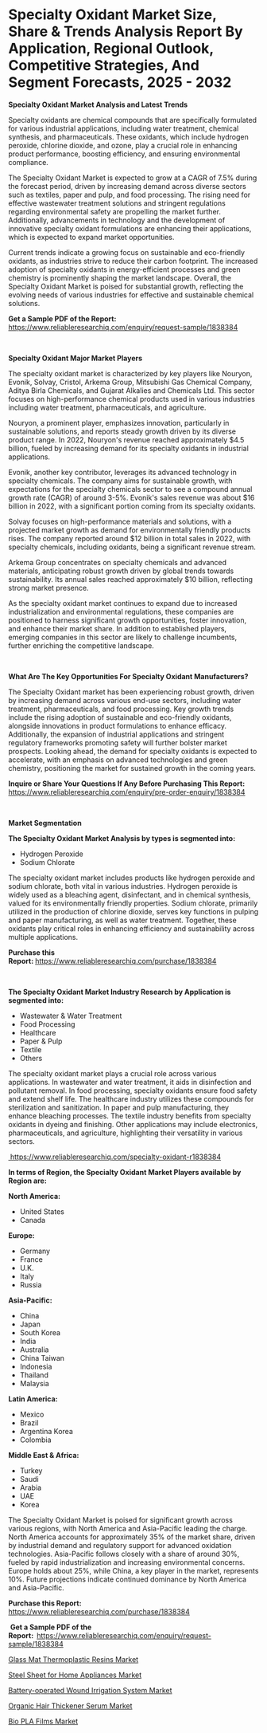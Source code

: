 <p><h1>Specialty Oxidant Market Size, Share & Trends Analysis Report By Application, Regional Outlook, Competitive Strategies, And Segment Forecasts, 2025 - 2032</h1></p><p><strong>Specialty Oxidant Market Analysis and Latest Trends</strong></p>
<p><p>Specialty oxidants are chemical compounds that are specifically formulated for various industrial applications, including water treatment, chemical synthesis, and pharmaceuticals. These oxidants, which include hydrogen peroxide, chlorine dioxide, and ozone, play a crucial role in enhancing product performance, boosting efficiency, and ensuring environmental compliance.</p><p>The Specialty Oxidant Market is expected to grow at a CAGR of 7.5% during the forecast period, driven by increasing demand across diverse sectors such as textiles, paper and pulp, and food processing. The rising need for effective wastewater treatment solutions and stringent regulations regarding environmental safety are propelling the market further. Additionally, advancements in technology and the development of innovative specialty oxidant formulations are enhancing their applications, which is expected to expand market opportunities.</p><p>Current trends indicate a growing focus on sustainable and eco-friendly oxidants, as industries strive to reduce their carbon footprint. The increased adoption of specialty oxidants in energy-efficient processes and green chemistry is prominently shaping the market landscape. Overall, the Specialty Oxidant Market is poised for substantial growth, reflecting the evolving needs of various industries for effective and sustainable chemical solutions.</p></p>
<p><strong>Get a Sample PDF of the Report:&nbsp;</strong> <a href="https://www.reliableresearchiq.com/enquiry/request-sample/1838384?utm_campaign=1876&utm_medium=2&utm_source=Github&utm_content=ia&utm_term=03022025&utm_id=specialty-oxidant">https://www.reliableresearchiq.com/enquiry/request-sample/1838384</a></p>
<p>&nbsp;</p>
<p><strong>Specialty Oxidant Major Market Players</strong></p>
<p><p>The specialty oxidant market is characterized by key players like Nouryon, Evonik, Solvay, Cristol, Arkema Group, Mitsubishi Gas Chemical Company, Aditya Birla Chemicals, and Gujarat Alkalies and Chemicals Ltd. This sector focuses on high-performance chemical products used in various industries including water treatment, pharmaceuticals, and agriculture.</p><p>Nouryon, a prominent player, emphasizes innovation, particularly in sustainable solutions, and reports steady growth driven by its diverse product range. In 2022, Nouryon's revenue reached approximately $4.5 billion, fueled by increasing demand for its specialty oxidants in industrial applications.</p><p>Evonik, another key contributor, leverages its advanced technology in specialty chemicals. The company aims for sustainable growth, with expectations for the specialty chemicals sector to see a compound annual growth rate (CAGR) of around 3-5%. Evonik's sales revenue was about $16 billion in 2022, with a significant portion coming from its specialty oxidants.</p><p>Solvay focuses on high-performance materials and solutions, with a projected market growth as demand for environmentally friendly products rises. The company reported around $12 billion in total sales in 2022, with specialty chemicals, including oxidants, being a significant revenue stream.</p><p>Arkema Group concentrates on specialty chemicals and advanced materials, anticipating robust growth driven by global trends towards sustainability. Its annual sales reached approximately $10 billion, reflecting strong market presence.</p><p>As the specialty oxidant market continues to expand due to increased industrialization and environmental regulations, these companies are positioned to harness significant growth opportunities, foster innovation, and enhance their market share. In addition to established players, emerging companies in this sector are likely to challenge incumbents, further enriching the competitive landscape.</p></p>
<p>&nbsp;</p>
<p><strong>What Are The Key Opportunities For Specialty Oxidant Manufacturers?</strong></p>
<p><p>The Specialty Oxidant market has been experiencing robust growth, driven by increasing demand across various end-use sectors, including water treatment, pharmaceuticals, and food processing. Key growth trends include the rising adoption of sustainable and eco-friendly oxidants, alongside innovations in product formulations to enhance efficacy. Additionally, the expansion of industrial applications and stringent regulatory frameworks promoting safety will further bolster market prospects. Looking ahead, the demand for specialty oxidants is expected to accelerate, with an emphasis on advanced technologies and green chemistry, positioning the market for sustained growth in the coming years.</p></p>
<p><strong>Inquire or Share Your Questions If Any Before Purchasing This Report:</strong> <a href="https://www.reliableresearchiq.com/enquiry/pre-order-enquiry/1838384?utm_campaign=1876&utm_medium=2&utm_source=Github&utm_content=ia&utm_term=03022025&utm_id=specialty-oxidant">https://www.reliableresearchiq.com/enquiry/pre-order-enquiry/1838384</a></p>
<p>&nbsp;</p>
<p><strong>Market Segmentation</strong></p>
<p><strong>The Specialty Oxidant Market Analysis by types is segmented into:</strong></p>
<p><ul><li>Hydrogen Peroxide</li><li>Sodium Chlorate</li></ul></p>
<p><p>The specialty oxidant market includes products like hydrogen peroxide and sodium chlorate, both vital in various industries. Hydrogen peroxide is widely used as a bleaching agent, disinfectant, and in chemical synthesis, valued for its environmentally friendly properties. Sodium chlorate, primarily utilized in the production of chlorine dioxide, serves key functions in pulping and paper manufacturing, as well as water treatment. Together, these oxidants play critical roles in enhancing efficiency and sustainability across multiple applications.</p></p>
<p><strong>Purchase this Report:&nbsp;</strong><a href="https://www.reliableresearchiq.com/purchase/1838384?utm_campaign=1876&utm_medium=2&utm_source=Github&utm_content=ia&utm_term=03022025&utm_id=specialty-oxidant">https://www.reliableresearchiq.com/purchase/1838384</a></p>
<p>&nbsp;</p>
<p><strong>The Specialty Oxidant Market Industry Research by Application is segmented into:</strong></p>
<p><ul><li>Wastewater & Water Treatment</li><li>Food Processing</li><li>Healthcare</li><li>Paper & Pulp</li><li>Textile</li><li>Others</li></ul></p>
<p><p>The specialty oxidant market plays a crucial role across various applications. In wastewater and water treatment, it aids in disinfection and pollutant removal. In food processing, specialty oxidants ensure food safety and extend shelf life. The healthcare industry utilizes these compounds for sterilization and sanitization. In paper and pulp manufacturing, they enhance bleaching processes. The textile industry benefits from specialty oxidants in dyeing and finishing. Other applications may include electronics, pharmaceuticals, and agriculture, highlighting their versatility in various sectors.</p></p>
<p><a href="https://www.reliableresearchiq.com/specialty-oxidant-r1838384?utm_campaign=1876&utm_medium=2&utm_source=Github&utm_content=ia&utm_term=03022025&utm_id=specialty-oxidant">&nbsp;https://www.reliableresearchiq.com/specialty-oxidant-r1838384</a></p>
<p><strong>In terms of Region, the Specialty Oxidant Market Players available by Region are:</strong></p>
<p>
    <p> <strong> North America: </strong>
        <ul>
            <li>United States</li>
            <li>Canada</li>
        </ul>
        </p> 
    <p> <strong> Europe: </strong>
        <ul>
            <li>Germany</li>
            <li>France</li>
            <li>U.K.</li>
            <li>Italy</li>
            <li>Russia</li>
        </ul>
        </p> 
    <p> <strong> Asia-Pacific: </strong>
        <ul>
            <li>China</li>
            <li>Japan</li>
            <li>South Korea</li>
            <li>India</li>
            <li>Australia</li>
            <li>China Taiwan</li>
            <li>Indonesia</li>
            <li>Thailand</li>
            <li>Malaysia</li>
        </ul>
        </p> 
    <p> <strong> Latin America: </strong>
        <ul>
            <li>Mexico</li>
            <li>Brazil</li>
            <li>Argentina Korea</li>
            <li>Colombia</li>
        </ul>
        </p> 
    <p> <strong> Middle East & Africa: </strong>
        <ul>
            <li>Turkey</li>
            <li>Saudi</li>
            <li>Arabia</li>
            <li>UAE</li>
            <li>Korea</li>
        </ul>
    </p>
    </p>
<p><p>The Specialty Oxidant Market is poised for significant growth across various regions, with North America and Asia-Pacific leading the charge. North America accounts for approximately 35% of the market share, driven by industrial demand and regulatory support for advanced oxidation technologies. Asia-Pacific follows closely with a share of around 30%, fueled by rapid industrialization and increasing environmental concerns. Europe holds about 25%, while China, a key player in the market, represents 10%. Future projections indicate continued dominance by North America and Asia-Pacific.</p></p>
<p><strong>Purchase this Report: </strong><a href="https://www.reliableresearchiq.com/purchase/1838384?utm_campaign=1876&utm_medium=2&utm_source=Github&utm_content=ia&utm_term=03022025&utm_id=specialty-oxidant">https://www.reliableresearchiq.com/purchase/1838384</a></p>
<p>&nbsp;<strong>Get a Sample PDF of the Report:&nbsp;&nbsp;</strong><a href="https://www.reliableresearchiq.com/enquiry/request-sample/1838384?utm_campaign=1876&utm_medium=2&utm_source=Github&utm_content=ia&utm_term=03022025&utm_id=specialty-oxidant">https://www.reliableresearchiq.com/enquiry/request-sample/1838384</a></p>
<p><strong></strong></p>
<p><p><a href="https://github.com/djibenesha/Market-Research-Report-List-1/blob/main/glass-mat-thermoplastic-resins-market.md?utm_campaign=1876&utm_medium=2&utm_source=Github&utm_content=ia&utm_term=03022025&utm_id=specialty-oxidant">Glass Mat Thermoplastic Resins Market</a></p><p><a href="https://www.linkedin.com/pulse/steel-sheet-home-appliances-market-metrics-like-size-growth-zb31e?utm_campaign=1876&utm_medium=2&utm_source=Github&utm_content=ia&utm_term=03022025&utm_id=specialty-oxidant">Steel Sheet for Home Appliances Market</a></p><p><a href="https://www.linkedin.com/pulse/growth-forecast-battery-operated-wound-irrigation-system-rvipe?utm_campaign=1876&utm_medium=2&utm_source=Github&utm_content=ia&utm_term=03022025&utm_id=specialty-oxidant">Battery-operated Wound Irrigation System Market</a></p><p><a href="https://www.linkedin.com/pulse/organic-hair-thickener-serum-market-analysis-forecast-45-ffs4e?utm_campaign=1876&utm_medium=2&utm_source=Github&utm_content=ia&utm_term=03022025&utm_id=specialty-oxidant">Organic Hair Thickener Serum Market</a></p><p><a href="https://github.com/birbamanan03/Market-Research-Report-List-1/blob/main/bio-pla-films-market.md?utm_campaign=1876&utm_medium=2&utm_source=Github&utm_content=ia&utm_term=03022025&utm_id=specialty-oxidant">Bio PLA Films Market</a></p></p>